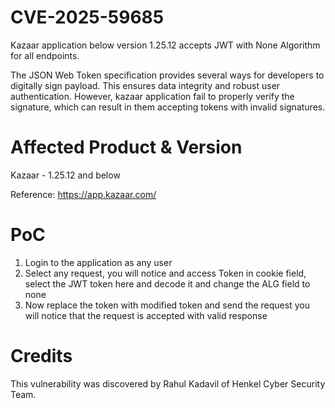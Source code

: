 # CVE-2025-59685
Kazaar application below version 1.25.12 accepts JWT with None Algorithm for all endpoints.

The JSON Web Token specification provides several ways for developers to digitally sign payload. This ensures data integrity and robust user authentication. However, kazaar application fail to properly verify the signature, which can result in them accepting tokens with invalid signatures.


# Affected Product & Version
Kazaar - 1.25.12 and below

Reference: https://app.kazaar.com/

# PoC

1. Login to the application as any user
2. Select any request, you will notice and access Token in cookie field, select the JWT token here and decode it and change the ALG field to none
3. Now replace the token with modified token and send the request you will notice that the request is accepted with valid response



# Credits
This vulnerability was discovered by Rahul Kadavil of Henkel Cyber Security Team.
